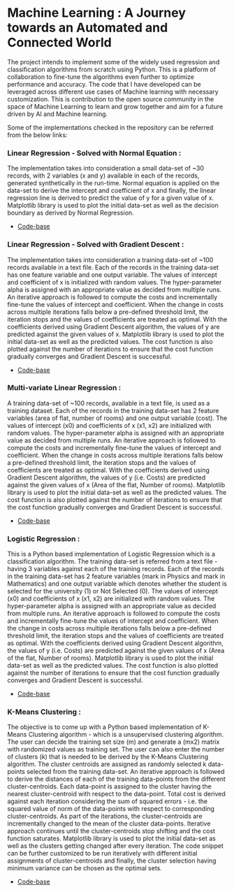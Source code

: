 # Machine Learning : A Journey towards an Automated and Connected World

The project intends to implement some of the widely used regression and classification algorithms from scratch using Python. This is a platform of collaboration to fine-tune the algorithms even further to optimize performance and accuracy. The code that I have developed can be leveraged across different use cases of Machine learning with necessary customization. This is contribution to the open source community in the space of Machine Learning to learn and grow together and aim for a future driven by AI and Machine learning. <BR>

Some of the implementations checked in the repository can be referred from the below links:

### **Linear Regression - Solved with Normal Equation :** <BR>

The implementation takes into consideration a small data-set of ~30 records, with 2 variables (x and y) available in each of the records, generated synthetically in the run-time. Normal equation is applied on the data-set to derive the intercept and coefficient of x and finally, the linear regression line is derived to predict the value of y for a given value of x. Matplotlib library is used to plot the initial data-set as well as the decision boundary as derived by Normal Regression. <BR>

* [Code-base](https://github.com/blackrain15/Machine_Learning_Basics/tree/master/Linear%20Regression_Normal%20Equation-:-Code-base)

### **Linear Regression - Solved with Gradient Descent :** <BR>

The implementation takes into consideration a training data-set of ~100 records available in a text file. Each of the records in the training data-set has one feature variable and one output variable. The values of intercept and coefficient of x is initialized with random values. The hyper-parameter alpha is assigned with an appropriate value as decided from multiple runs. An iterative approach is followed to compute the costs and incrementally fine-tune the values of intercept and coefficient. When the change in costs across multiple iterations falls below a pre-defined threshold limit, the iteration stops and the values of coefficients are treated as optimal. With the coefficients derived using Gradient Descent algorithm, the values of y are predicted against the given values of x. Matplotlib library is used to plot the initial data-set as well as the predicted values. The cost function is also plotted against the number of iterations to ensure that the cost function gradually converges and Gradient Descent is successful. <BR>

* [Code-base](https://github.com/blackrain15/Machine_Learning_Basics/tree/master/Linear%20Regression_Gradient%20Descent-:-Code-base)

### **Multi-variate Linear Regression :** <BR>

A training data-set of ~100 records, available in a text file, is used as a training dataset. Each of the records in the training data-set has 2 feature variables (area of flat, number of rooms) and one output variable (cost). The values of intercept (x0) and coefficients of x (x1, x2) are initialized with random values. The hyper-parameter alpha is assigned with an appropriate value as decided from multiple runs. An iterative approach is followed to compute the costs and incrementally fine-tune the values of intercept and coefficient. When the change in costs across multiple iterations falls below a pre-defined threshold limit, the iteration stops and the values of coefficients are treated as optimal. With the coefficients derived using Gradient Descent algorithm, the values of y (i.e. Costs) are predicted against the given values of x (Area of the flat, Number of rooms). Matplotlib library is used to plot the initial data-set as well as the predicted values. The cost function is also plotted against the number of iterations to ensure that the cost function gradually converges and Gradient Descent is successful. <BR>

* [Code-base](https://github.com/blackrain15/Machine_Learning_Basics/tree/master/Multi-variate%20Linear%20Regression_Gradient%20Descent-:-Code-base)

### **Logistic Regression :** <BR>

This is a Python based implementation of Logistic Regression which is a classification algorithm. The training data-set is referred from a text file - having 3 variables against each of the training records. Each of the records in the training data-set has 2 feature variables (mark in Physics and mark in Mathematics) and one output variable which denotes whether the student is selected for the university (1) or Not Selected (0). The values of intercept (x0) and coefficients of x (x1, x2) are initialized with random values. The hyper-parameter alpha is assigned with an appropriate value as decided from multiple runs. An iterative approach is followed to compute the costs and incrementally fine-tune the values of intercept and coefficient. When the change in costs across multiple iterations falls below a pre-defined threshold limit, the iteration stops and the values of coefficients are treated as optimal. With the coefficients derived using Gradient Descent algorithm, the values of y (i.e. Costs) are predicted against the given values of x (Area of the flat, Number of rooms). Matplotlib library is used to plot the initial data-set as well as the predicted values. The cost function is also plotted against the number of iterations to ensure that the cost function gradually converges and Gradient Descent is successful. <BR>

* [Code-base](https://github.com/blackrain15/Machine_Learning_Basics/tree/master/Logistic%20Regression-:-Code-base)

### **K-Means Clustering :** <BR>

The objective is to come up with a Python based implementation of K-Means Clustering algorithm - which is a unsupervised clustering algorithm. The user can decide the training set size (m) and generate a (mx2) matrix with randomized values as training set. The user can also enter the number of clusters (k) that is needed to be derived by the K-Means Clustering algorithm. The cluster centroids are assigned as randomly selected k data-points selected from the training data-set. An iterative approach is followed to derive the distances of each of the training data-points from the different cluster-centroids. Each data-point is assigned to the cluster having the nearest cluster-centroid with respect to the data-point. Total cost is derived against each iteration considering the sum of squared errors - i.e. the squared value of norm of the data-points with respect to corresponding cluster-centroids. As part of the iterations, the cluster-centroids are incrementally changed to the mean of the cluster data-points. Iterative approach continues until the cluster-centroids stop shifting and the cost function saturates. Matplotlib library is used to plot the initial data-set as well as the clusters getting changed after every iteration. The code snippet can be further customized to be run iteratively with different initial assignments of cluster-centroids and finally, the cluster selection having minimum variance can be chosen as the optimal sets. <BR>

* [Code-base](https://github.com/blackrain15/Machine_Learning_Basics/tree/master/K-Means%20Clustering-:-Code-base)
